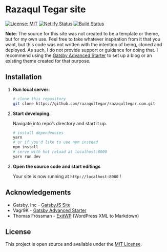 # Razaqul Tegar site

[![License: MIT](https://img.shields.io/badge/License-MIT-blue.svg)](https://opensource.org/licenses/MIT) [![Netlify Status](https://api.netlify.com/api/v1/badges/9e1f22f6-d676-417b-ac40-a60b1465cee6/deploy-status)](https://app.netlify.com/sites/razaqultegar/deploys)
[![Build Status](https://travis-ci.org/razaqultegar/razaqultegar.com.svg?branch=master)](https://travis-ci.org/razaqultegar/razaqultegar.com)

**Note**: The source for this site was not created to be a template or theme, but for my own use. Feel free to take whatever inspiration from it that you want, but this code was not written with the intention of being, cloned and deployed. As such, I do not provide support or guidance for doing that. I recommend using the [Gatsby Advanced Starter](https://github.com/Vagr9K/gatsby-advanced-starter) to set up a blog or an existing theme created for that purpose.

## Installation

1.  **Run local server:**

    ```bash
    # clone this repository
    git clone https://github.com/razaqultegar/razaqultegar.com.git
    ```

1.  **Start developing.**

    Navigate into repo’s directory and start it up.

    ```bash
    # install dependencies
    yarn
    # or if you'd like to use npm instead
    npm install
    # serve with hot reload at localhost:8000
    yarn run dev
    ```

1.  **Open the source code and start editings**

    Your site is now running at `http://localhost:8000` !

## Acknowledgements

- Gatsby, Inc - [GatsbyJS Site](https://www.gatsbyjs.com)
- Vagr9K - [Gatsby Advanced Starter](https://github.com/Vagr9K/gatsby-advanced-starter)
- Thomas Frössman - [ExitWP](https://github.com/thomasf/exitwp) (WordPress XML to Markdown)

## License

This project is open source and available under the [MIT License](LICENSE).
